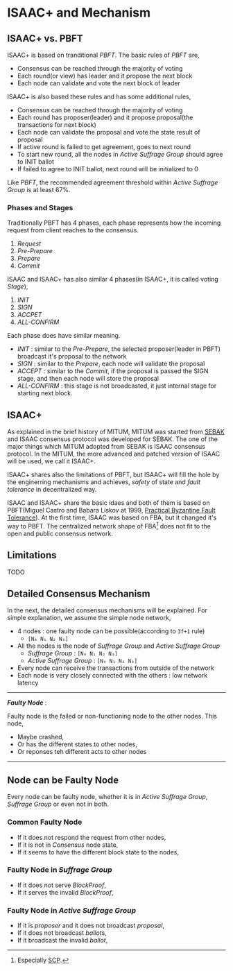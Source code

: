 # ISAAC+ and Mechanism

## ISAAC+ vs. PBFT

ISAAC+ is based on tranditional *PBFT*. The basic rules of *PBFT* are,

* Consensus can be reached through the majority of voting
* Each round(or view) has leader and it propose the next block
* Each node can validate and vote the next block of leader

ISAAC+ is also based these rules and has some additional rules,

* Consensus can be reached through the majority of voting
* Each round has proposer(leader) and it propose proposal(the transactions for next block)
* Each node can validate the proposal and vote the state result of proposal
* If active round is failed to get agreement, goes to next round
* To start new round, all the nodes in *Active Suffrage Group* should agree to INIT ballot
* If failed to agree to INIT ballot, next round will be initialized to 0

Like *PBFT*, the recommended agreement threshold within *Active Suffrage Group* is at least 67%.


### Phases and Stages

Traditionally PBFT has 4 phases, each phase represents how the incoming request from client reaches to the consensus.

1. *Request*
1. *Pre-Prepare*
1. *Prepare*
1. *Commit*

ISAAC and ISAAC+ has also similar 4 phases(in ISAAC+, it is called voting *Stage*),

1. *INIT*
1. *SIGN*
1. *ACCPET*
1. *ALL-CONFIRM*

Each phase does have similar meaning.

* *INIT* : similar to the *Pre-Prepare*, the selected proposer(leader in PBFT) broadcast it's proposal to the network
* *SIGN* : similar to the *Prepare*, each node will validate the proposal
* *ACCEPT* : similar to the *Commit*, if the proposal is passed the SIGN stage, and then each node will store the proposal
* *ALL-CONFIRM* : this stage is not broadcasted, it just internal stage for starting next block.

## ISAAC+

As explained in the brief history of MITUM, MITUM was started from [SEBAK](https://github.com/bosnet/sebak) and ISAAC consensus protocol was developed for SEBAK. The one of the major things which MITUM adopted from SEBAK is ISAAC consensus protocol. In the MITUM, the more advanced and patched version of ISAAC will be used, we call it ISAAC+.

ISAAC+ shares also the limitations of PBFT, but ISAAC+ will fill the hole by the enginerring mechanisms and achieves, *safety* of state and *fault tolerance* in decentralized way.

ISAAC and ISAAC+ share the basic idaes and both of them is based on PBFT(Miguel Castro and Babara Liskov at 1999, [Practical Byzantine Fault Tolerance](http://pmg.csail.mit.edu/papers/osdi99.pdf)). At the first time, ISAAC was based on FBA, but it changed it's way to PBFT. The centralized network shape of FBA[^1] does not fit to the open and public consensus network.

[^1]: Especially [SCP](https://www.stellar.org/papers/stellar-consensus-protocol.pdf).

## Limitations

TODO

## Detailed Consensus Mechanism

In the next, the detailed consensus mechanisms will be explained. For simple explanation, we assume the simple node network,

* 4 nodes : one faulty node can be possible(according to `3f+1` rule)
    - `[N₀ N₁ N₂ N₃]`
* All the nodes is the node of *Suffrage Group* and *Active Suffrage Group*
    - *Suffrage Group* : `[N₀ N₁ N₂ N₃]`
    - *Active Suffrage Group* : `[N₀ N₁ N₂ N₃]`
* Every node can receive the transactions from outside of the network
* Each node is very closely connected with the others : low network latency

---
***Faulty Node*** :

Faulty node is the failed or non-functioning node to the other nodes. This node,

* Maybe crashed,
* Or has the different states to other nodes,
* Or reponses teh different acts to other nodes

---

## Node can be Faulty Node

Every node can be faulty node, whether it is in *Active Suffrage Group*, *Suffrage Group* or even not in both.

### Common Faulty Node

* If it does not respond the request from other nodes,
* If it is not in *Consensus* node state,
* If it seems to have the different block state to the nodes,

### Faulty Node in *Suffrage Group*

* If it does not serve *BlockProof*,
* If it serves the invalid *BlockProof*,

### Faulty Node in *Active Suffrage Group*

* If it is *proposer* and it does not broadcast *proposal*,
* If it does not broadcast *ballot*s,
* If it broadcast the invalid *ballot*,
